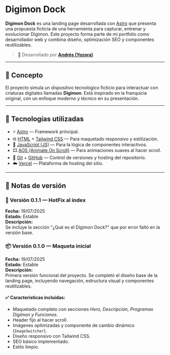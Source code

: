 # Digimon Dock

**Digimon Dock** es una landing page desarrollada con [Astro](https://astro.build/) que presenta una propuesta ficticia de una herramienta para capturar, entrenar y evolucionar Digimon. Este proyecto forma parte de mi portfolio como desarrollador web y combina diseño, optimización SEO y componentes reutilizables.

> 👤 Desarrollado por [**Andrés (Yozora)**](https://github.com/CodeName-YozoraHarmonia)

---

## 🧠 Concepto

El proyecto simula un dispositivo tecnológico ficticio para interactuar con criaturas digitales llamadas **Digimon**. Está inspirado en la franquicia original, con un enfoque moderno y técnico en su presentación.

---

## 🚀 Tecnologías utilizadas

- ⚡ [Astro](https://astro.build/) — Framework principal.
- 🌐 [HTML](https://developer.mozilla.org/es/docs/Web/HTML) + [Tailwind CSS](https://tailwindcss.com/) — Para maquetado responsivo y estilización.
- 🧩 [JavaScript (JS)](https://developer.mozilla.org/es/docs/Web/JavaScript) — Para la lógica de componentes interactivos.
- 🎞️ [AOS (Animate On Scroll)](https://michalsnik.github.io/aos/) — Para animaciones suaves al hacer scroll.
- 🤖 [Git](https://git-scm.com/) + [GitHub](https://github.com/) — Control de versiones y hosting del repositorio.
- ☁️ [Vercel](https://vercel.com/) — Plataforma de hosting del sitio.

---

## 📝 Notas de versión

### 🔧 Versión 0.1.1 — HotFix al index

**Fecha:** 19/07/2025  
**Estado:** Estable  
**Descripción:**  
Se incluye la sección "¿Qué es el Digimon Dock?" que por error faltó en la versión base.

### 📦 Versión 0.1.0 — Maqueta inicial

**Fecha:** 19/07/2025  
**Estado:** Estable  
**Descripción:**  
Primera versión funcional del proyecto. Se completó el diseño base de la landing page, incluyendo navegación, estructura visual y componentes reutilizables.

#### ✅ Características incluidas:
- Maquetado completo con secciones *Hero, Descripción, Programas Digimon y Funciones*.
- Header fijo al hacer scroll.
- Imágenes optimizadas y componente de cambio dinámico (`ImageSwitcher`).
- Diseño responsivo con Tailwind CSS.
- SEO básico implementado.
- Estilo limpio.
